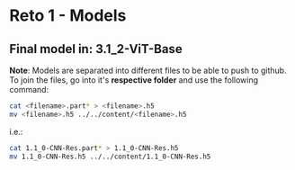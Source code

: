 # Reto 1 - Models
## Final model in: 3.1_2-ViT-Base

**Note**: Models are separated into different files to be able to push to github. 
To join the files, go into it's **respective folder** and use the following command:
```bash
cat <filename>.part* > <filename>.h5
mv <filename>.h5 ../../content/<filename>.h5
```
i.e.:
```bash
cat 1.1_0-CNN-Res.part* > 1.1_0-CNN-Res.h5
mv 1.1_0-CNN-Res.h5 ../../content/1.1_0-CNN-Res.h5
```